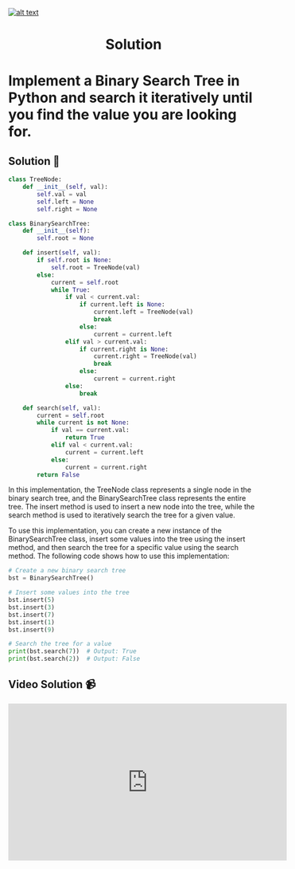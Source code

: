 <a href="https://www.core-code.io/">

![alt text](https://uploads-ssl.webflow.com/5eb2f56932c3562feab232e3/5f73550d00249e7e96c9f3de_Logo.png 'corecodeio')

</a>

<h1 align="center">Solution</h1>

# Implement a Binary Search Tree in Python and search it iteratively until you find the value you are looking for.



## Solution 🏁
    
```python
class TreeNode:
    def __init__(self, val):
        self.val = val
        self.left = None
        self.right = None

class BinarySearchTree:
    def __init__(self):
        self.root = None

    def insert(self, val):
        if self.root is None:
            self.root = TreeNode(val)
        else:
            current = self.root
            while True:
                if val < current.val:
                    if current.left is None:
                        current.left = TreeNode(val)
                        break
                    else:
                        current = current.left
                elif val > current.val:
                    if current.right is None:
                        current.right = TreeNode(val)
                        break
                    else:
                        current = current.right
                else:
                    break

    def search(self, val):
        current = self.root
        while current is not None:
            if val == current.val:
                return True
            elif val < current.val:
                current = current.left
            else:
                current = current.right
        return False

```

In this implementation, the TreeNode class represents a single node in the binary search tree, and the BinarySearchTree class represents the entire tree. The insert method is used to insert a new node into the tree, while the search method is used to iteratively search the tree for a given value.

To use this implementation, you can create a new instance of the BinarySearchTree class, insert some values into the tree using the insert method, and then search the tree for a specific value using the search method. The following code shows how to use this implementation:

```python
# Create a new binary search tree
bst = BinarySearchTree()

# Insert some values into the tree
bst.insert(5)
bst.insert(3)
bst.insert(7)
bst.insert(1)
bst.insert(9)

# Search the tree for a value
print(bst.search(7))  # Output: True
print(bst.search(2))  # Output: False
```

## Video Solution 📹

<iframe width="560" height="315" src="https://www.youtube.com/embed/nW72uPvpsN0" title="YouTube video player" frameborder="0" allow="accelerometer; autoplay; clipboard-write; encrypted-media; gyroscope; picture-in-picture; web-share" allowfullscreen></iframe>